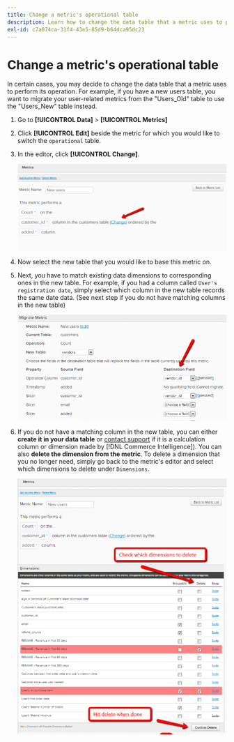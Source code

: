 ```yaml
---
title: Change a metric's operational table
description: Learn how to change the data table that a metric uses to perform its operation.
exl-id: c7a074ca-31f4-43e5-85d9-b64dca95dc23
---
```

# Change a metric's operational table

In certain cases, you may decide to change the data table that a metric uses to perform its operation. For example, if you have a new users table, you want to migrate your user-related metrics from the  "Users\_Old" table to use the "Users\_New" table instead.

1. Go to **[!UICONTROL Data]** > **[!UICONTROL Metrics]**
1. Click **[!UICONTROL Edit]** beside the metric for which you would like to switch the `operational` table.
1. In the editor, click **[!UICONTROL Change]**.

    ![](../../assets/change-metrics-1.png)
1. Now select the new table that you would like to base this metric on.
1. Next, you have to match existing data dimensions to corresponding ones in the new table. For example, if you had a column called `User's registration date`, simply select which column in the new table records the same date data. (See next step if you do not have matching columns in the new table)

    ![](../../assets/change-metrics-2.png)

1. If you do not have a matching column in the new table, you can either **create it in your data table** or [contact support](https://experienceleague.adobe.com/docs/commerce-knowledge-base/kb/troubleshooting/miscellaneous/mbi-service-policies.html?lang=en) if it is a calculation column or dimension made by [!DNL Commerce Intelligence]). You can also **delete the dimension from the metric**. To delete a dimension that you no longer need, simply go back to the metric's editor and select which dimensions to delete under `Dimensions`.

    ![](../../assets/change-metrics-3.png)
